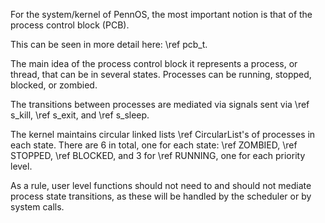 For the system/kernel of PennOS, the most important notion is that of the process control block (PCB).

This can be seen in more detail here: \ref pcb_t.

The main idea of the process control block it represents a process, or thread, that can be in several states. Processes can be running, stopped, blocked, or zombied. 

The transitions between processes are mediated via signals sent via \ref s_kill, \ref s_exit, and \ref s_sleep.

The kernel maintains circular linked lists \ref CircularList's of processes in each state. There are 6 in total, one for each state: \ref ZOMBIED, \ref STOPPED, \ref BLOCKED, and 3 for \ref RUNNING, one for each priority level.

As a rule, user level functions should not need to and should not mediate process state transitions, as these will be handled by the scheduler or by system calls.